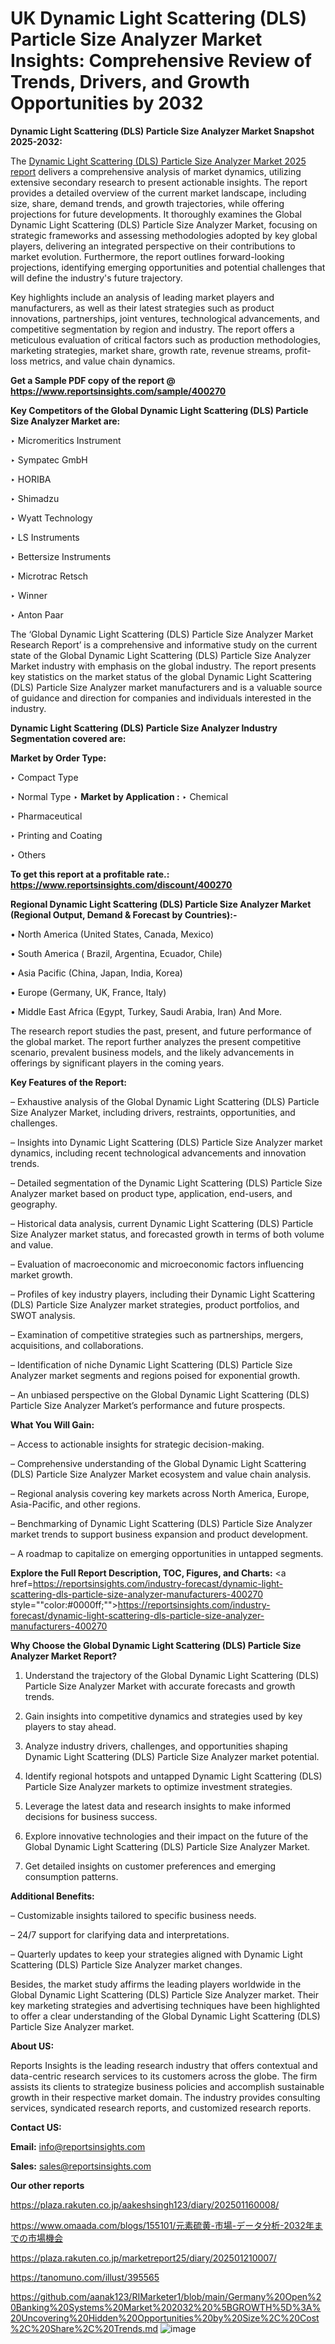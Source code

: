 # UK Dynamic Light Scattering (DLS) Particle Size Analyzer Market Insights: Comprehensive Review of Trends, Drivers, and Growth Opportunities by 2032

<strong>Dynamic Light Scattering (DLS) Particle Size Analyzer Market Snapshot 2025-2032:</strong>

The <a href=https://www.reportsinsights.com/sample/400270>Dynamic Light Scattering (DLS) Particle Size Analyzer Market 2025 report</a> delivers a comprehensive analysis of market dynamics, utilizing extensive secondary research to present actionable insights. The report provides a detailed overview of the current market landscape, including size, share, demand trends, and growth trajectories, while offering projections for future developments. It thoroughly examines the Global Dynamic Light Scattering (DLS) Particle Size Analyzer Market, focusing on strategic frameworks and assessing methodologies adopted by key global players, delivering an integrated perspective on their contributions to market evolution. Furthermore, the report outlines forward-looking projections, identifying emerging opportunities and potential challenges that will define the industry's future trajectory.

Key highlights include an analysis of leading market players and manufacturers, as well as their latest strategies such as product innovations, partnerships, joint ventures, technological advancements, and competitive segmentation by region and industry. The report offers a meticulous evaluation of critical factors such as production methodologies, marketing strategies, market share, growth rate, revenue streams, profit-loss metrics, and value chain dynamics.

<strong>Get a Sample PDF copy of the report @ <a href=https://www.reportsinsights.com/sample/400270 style=color:#0000ff;>https://www.reportsinsights.com/sample/400270</a></strong>

<strong>Key Competitors of the Global Dynamic Light Scattering (DLS) Particle Size Analyzer Market are:</strong>

‣ Micromeritics Instrument

‣ Sympatec GmbH

‣ HORIBA

‣ Shimadzu

‣ Wyatt Technology

‣ LS Instruments

‣ Bettersize Instruments

‣ Microtrac Retsch

‣ Winner

‣ Anton Paar

The ‘Global Dynamic Light Scattering (DLS) Particle Size Analyzer Market Research Report’ is a comprehensive and informative study on the current state of the Global Dynamic Light Scattering (DLS) Particle Size Analyzer Market industry with emphasis on the global industry. The report presents key statistics on the market status of the global Dynamic Light Scattering (DLS) Particle Size Analyzer market manufacturers and is a valuable source of guidance and direction for companies and individuals interested in the industry.

<strong>Dynamic Light Scattering (DLS) Particle Size Analyzer Industry Segmentation covered are:</strong>

<strong>Market by Order Type: </strong>

‣ Compact Type

‣ Normal Type
‣ 
<strong>Market by Application :</strong>
‣ Chemical

‣ Pharmaceutical

‣ Printing and Coating

‣ Others

<strong>To get this report at a profitable rate.: <a href=https://www.reportsinsights.com/discount/400270 style=color:#0000ff;>https://www.reportsinsights.com/discount/400270</a></strong>

<strong>Regional Dynamic Light Scattering (DLS) Particle Size Analyzer Market (Regional Output, Demand &amp; Forecast by Countries):-</strong>

• North America (United States, Canada, Mexico)

• South America ( Brazil, Argentina, Ecuador, Chile)

• Asia Pacific (China, Japan, India, Korea)

• Europe (Germany, UK, France, Italy)

• Middle East Africa (Egypt, Turkey, Saudi Arabia, Iran) And More.

The research report studies the past, present, and future performance of the global market. The report further analyzes the present competitive scenario, prevalent business models, and the likely advancements in offerings by significant players in the coming years.

<strong>Key Features of the Report:</strong>

– Exhaustive analysis of the Global Dynamic Light Scattering (DLS) Particle Size Analyzer Market, including drivers, restraints, opportunities, and challenges.

– Insights into Dynamic Light Scattering (DLS) Particle Size Analyzer market dynamics, including recent technological advancements and innovation trends.

– Detailed segmentation of the Dynamic Light Scattering (DLS) Particle Size Analyzer market based on product type, application, end-users, and geography.

– Historical data analysis, current Dynamic Light Scattering (DLS) Particle Size Analyzer market status, and forecasted growth in terms of both volume and value.

– Evaluation of macroeconomic and microeconomic factors influencing market growth.

– Profiles of key industry players, including their Dynamic Light Scattering (DLS) Particle Size Analyzer market strategies, product portfolios, and SWOT analysis.

– Examination of competitive strategies such as partnerships, mergers, acquisitions, and collaborations.

– Identification of niche Dynamic Light Scattering (DLS) Particle Size Analyzer market segments and regions poised for exponential growth.

– An unbiased perspective on the Global Dynamic Light Scattering (DLS) Particle Size Analyzer Market’s performance and future prospects.

<strong>What You Will Gain:</strong>

– Access to actionable insights for strategic decision-making.

– Comprehensive understanding of the Global Dynamic Light Scattering (DLS) Particle Size Analyzer Market ecosystem and value chain analysis.

– Regional analysis covering key markets across North America, Europe, Asia-Pacific, and other regions.

– Benchmarking of Dynamic Light Scattering (DLS) Particle Size Analyzer market trends to support business expansion and product development.

– A roadmap to capitalize on emerging opportunities in untapped segments.

<strong>Explore the Full Report Description, TOC, Figures, and Charts:</strong>
<a href=https://reportsinsights.com/industry-forecast/dynamic-light-scattering-dls-particle-size-analyzer-manufacturers-400270 style=""color:#0000ff;"">https://reportsinsights.com/industry-forecast/dynamic-light-scattering-dls-particle-size-analyzer-manufacturers-400270</a>

<strong>Why Choose the Global Dynamic Light Scattering (DLS) Particle Size Analyzer Market Report?</strong>

1. Understand the trajectory of the Global Dynamic Light Scattering (DLS) Particle Size Analyzer Market with accurate forecasts and growth trends.

2. Gain insights into competitive dynamics and strategies used by key players to stay ahead.

3. Analyze industry drivers, challenges, and opportunities shaping Dynamic Light Scattering (DLS) Particle Size Analyzer market potential.

4. Identify regional hotspots and untapped Dynamic Light Scattering (DLS) Particle Size Analyzer markets to optimize investment strategies.

5. Leverage the latest data and research insights to make informed decisions for business success.

6. Explore innovative technologies and their impact on the future of the Global Dynamic Light Scattering (DLS) Particle Size Analyzer Market.

7. Get detailed insights on customer preferences and emerging consumption patterns.

<strong>Additional Benefits:</strong>

– Customizable insights tailored to specific business needs.

– 24/7 support for clarifying data and interpretations.

– Quarterly updates to keep your strategies aligned with Dynamic Light Scattering (DLS) Particle Size Analyzer market changes.

Besides, the market study affirms the leading players worldwide in the Global Dynamic Light Scattering (DLS) Particle Size Analyzer market. Their key marketing strategies and advertising techniques have been highlighted to offer a clear understanding of the Global Dynamic Light Scattering (DLS) Particle Size Analyzer market.

<strong><strong>About US</strong>:</strong>

Reports Insights is the leading research industry that offers contextual and data-centric research services to its customers across the globe. The firm assists its clients to strategize business policies and accomplish sustainable growth in their respective market domain. The industry provides consulting services, syndicated research reports, and customized research reports.

<strong>Contact US:</strong>

<p class=><b>Email:</b> <a href=mailto:info@reportsinsights.com>info@reportsinsights.com</a></p>
<p class=><b>Sales:</b> <a href=mailto:sales@reportsinsights.com>sales@reportsinsights.com</a></p>

<strong>Our other reports</strong>

<a href=https://plaza.rakuten.co.jp/aakeshsingh123/diary/202501160008/>https://plaza.rakuten.co.jp/aakeshsingh123/diary/202501160008/</a>

<a href=https://www.omaada.com/blogs/155101/元素硫黄-市場-データ分析-2032年までの市場機会>https://www.omaada.com/blogs/155101/元素硫黄-市場-データ分析-2032年までの市場機会</a>

<a href=https://plaza.rakuten.co.jp/marketreport25/diary/202501210007/>https://plaza.rakuten.co.jp/marketreport25/diary/202501210007/</a>

<a href=https://tanomuno.com/illust/395565>https://tanomuno.com/illust/395565</a>

<a href=https://github.com/aanak123/RIMarketer1/blob/main/Germany%20Open%20Banking%20Systems%20Market%202032%20%5BGROWTH%5D%3A%20Uncovering%20Hidden%20Opportunities%20by%20Size%2C%20Cost%2C%20Share%2C%20Trends.md>https://github.com/aanak123/RIMarketer1/blob/main/Germany%20Open%20Banking%20Systems%20Market%202032%20%5BGROWTH%5D%3A%20Uncovering%20Hidden%20Opportunities%20by%20Size%2C%20Cost%2C%20Share%2C%20Trends.md</a>
![image](https://github.com/user-attachments/assets/30d5fdf9-8793-482a-a5ea-f1b568a6d231)

